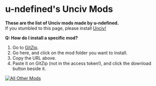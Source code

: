# u-ndefined's Unciv Mods

**These are the list of Unciv mods made by u-ndefined.**  
If you stumbled to this page, please install [Unciv!](https://github.com/yairm210/Unciv)

**Q: How do I install a specific mod?**
  1) Go to [GitZip](https://kinolien.github.io/gitzip/).
  2) Go here, and click on the mod folder you want to install.
  3) Copy the URL above.
  4) Paste it on GitZip (not in the access token!), and click the download button beside it.

[![All Other Mods](https://img.shields.io/badge/all%20other-mods-blue)](https://docs.google.com/spreadsheets/d/1043Ng9ukrL3y8MUXBVl7-C9JsQGnBi5R5mkmS2l7FFg/edit#gid=0)
